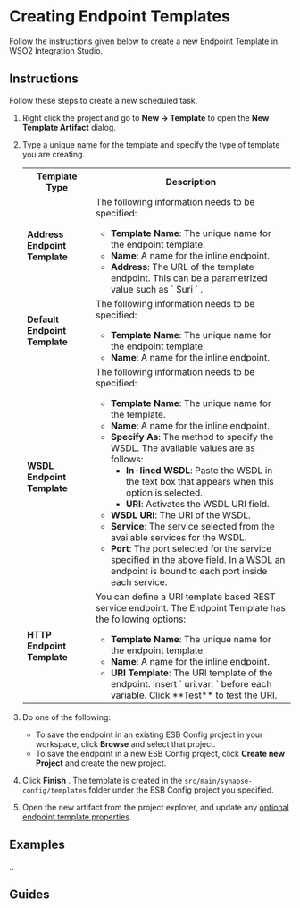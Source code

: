 # Creating Endpoint Templates

Follow the instructions given below to create a new Endpoint Template in WSO2 Integration Studio.

## Instructions

Follow these steps to create a new scheduled task.

1.  Right click the project and go to **New → Template** to open the **New Template Artifact** dialog.
2.  Type a unique name for the template and specify the type of template you are creating.
    <table>
        <tr>
            <th>Template Type</th>
            <th>Description</th>
        </tr>
        <tr>
            <td><b>Address Endpoint Template</b></td>
            <td>
                The following information needs to be specified:
                <ul>
                    <li><b>Template Name</b>: The unique name for the endpoint template.</li>
                    <li><b>Name</b>: A name for the inline endpoint.</li>
                    <li><b>Address</b>: The URL of the template endpoint. This can be a parametrized value such as `          $uri         ` .</li>
                </ul>
            </td>
        </tr>
        <tr>
            <td><b>Default Endpoint Template</b></td>
            <td>
                The following information needs to be specified:
                <ul>
                    <li><b>Template Name</b>: The unique name for the endpoint template.</li>
                    <li><b>Name</b>: A name for the inline endpoint.</li>
                </ul>
            </td>
        </tr>
        <tr>
            <td><b>WSDL Endpoint Template</b></td>
            <td>
                The following information needs to be specified:
                <ul>
                    <li><b>Template Name</b>: The unique name for the template.</li>
                    <li><b>Name</b>: A name for the inline endpoint.</li>
                    <li><b>Specify As</b>: The method to specify the WSDL. The available values are as follows:
                        <ul>
                            <li><b>In-lined WSDL</b>: Paste the WSDL in the text box that appears when this option is selected.
                            </li>
                            <li><b>URI</b>: Activates the WSDL URI field.</li>
                        </ul>
                    </li>
                    <li><b>WSDL URI</b>: The URI of the WSDL.</li>
                    <li><b>Service</b>: The service selected from the available services for the WSDL.</li>
                    <li><b>Port</b>: The port selected for the service specified in the above
                        field. In a WSDL an endpoint is bound to each port inside each service.
                    </li>
                </ul>
            </td>
        </tr>
        <tr>
            <td><b>HTTP Endpoint Template</b></td>
            <td>
                You can define a URI template based REST service endpoint. The Endpoint Template has the following options:
                <ul>
                    <li><b>Template Name</b>: The unique name for the endpoint template.</li>
                    <li><b>Name</b>: A name for the inline endpoint.</li>
                    <li><b>URI Template</b>: The URI template of the endpoint. Insert `          uri.var.         ` before each variable. Click **Test** to test the URI.</li>
                </ul>
            </td>
        </tr>
    </table>

3.  Do one of the following:  
    -   To save the endpoint in an existing ESB Config project in your workspace, click **Browse** and select that project.
    -   To save the endpoint in a new ESB Config project, click **Create new Project** and create the new project.
4.  Click **Finish** . The template is created in the `src/main/synapse-config/templates` folder under the ESB Config project you specified.
5.  Open the new artifact from the project explorer, and update any [optional endpoint template properties](../../creating-projects/#esb-config-project).

## Examples
..

## Guides
